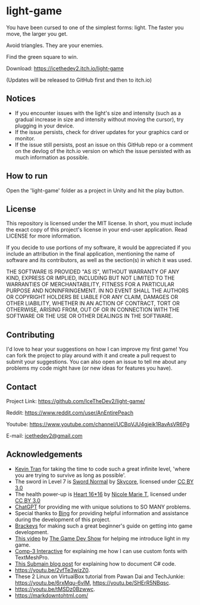 # light-game
You have been cursed to one of the simplest forms: light. The faster you move, the larger you get.

Avoid triangles. They are your enemies.

Find the green square to win.

Download: https://icethedev2.itch.io/light-game

(Updates will be released to GitHub first and then to itch.io)

## Notices
- If you encounter issues with the light's size and intensity (such as a gradual increase in size and intensity without moving the cursor), try plugging in your device.
- If the issue persists, check for driver updates for your graphics card or monitor.
- If the issue still persists, post an issue on this GitHub repo or a comment on the devlog of the itch.io version on which the issue persisted with as much information as possible.

## How to run
Open the 'light-game' folder as a project in Unity and hit the play button.

## License
This repository is licensed under the MIT license. In short, you must include the exact copy of this project's license in your end-user application. Read LICENSE for more information.

If you decide to use portions of my software, it would be appreciated if you include an attribution in the final application, mentioning the name of software and its contributors, as well as the section(s) in which it was used.

THE SOFTWARE IS PROVIDED "AS IS", WITHOUT WARRANTY OF ANY KIND, EXPRESS OR
IMPLIED, INCLUDING BUT NOT LIMITED TO THE WARRANTIES OF MERCHANTABILITY,
FITNESS FOR A PARTICULAR PURPOSE AND NONINFRINGEMENT. IN NO EVENT SHALL THE
AUTHORS OR COPYRIGHT HOLDERS BE LIABLE FOR ANY CLAIM, DAMAGES OR OTHER
LIABILITY, WHETHER IN AN ACTION OF CONTRACT, TORT OR OTHERWISE, ARISING FROM,
OUT OF OR IN CONNECTION WITH THE SOFTWARE OR THE USE OR OTHER DEALINGS IN THE
SOFTWARE.

## Contributing
I'd love to hear your suggestions on how I can improve my first game!
You can fork the project to play around with it and create a pull request to submit your suggestions. You can also open an issue to tell me about any problems my code might have (or new ideas for features you have).

## Contact
Project Link: https://github.com/IceTheDev2/light-game/

Reddit: https://www.reddit.com/user/AnEntirePeach

Youtube: https://www.youtube.com/channel/UCBqVJU4gjeik1RavAsVR6Pg

E-mail: icethedev2@gmail.com

## Acknowledgements
- [Kevin Tran](https://github.com/kevintr303) for taking the time to code such a great infinite level, 'where you are trying to survive as long as possible'.
- The sword in Level 7 is [Sword Normal](https://opengameart.org/content/sword-normal) by [Skycore](https://opengameart.org/users/skycore), licensed under [CC BY 3.0](https://creativecommons.org/licenses/by/3.0/)
- The health power-up is [Heart 16*16](https://opengameart.org/content/heart-1616) by [Nicole Marie T](https://opengameart.org/users/nicole-marie-t), licensed under [CC BY 3.0](https://creativecommons.org/licenses/by/3.0/)
- [ChatGPT](https://chat.openai.com/chat) for providing me with unique solutions to SO MANY problems.
- Special thanks to [Bing](https://www.bing.com) for providing helpful information and assistance during the development of this project.
- [Brackeys](https://www.youtube.com/channel/UCYbK_tjZ2OrIZFBvU6CCMiA) for making such a great beginner's guide on getting into game development.
- [This video](https://www.youtube.com/watch?v=ACyqpLh4jrs) by [The Game Dev Show](https://www.youtube.com/@thegamedevshow8449/videos) for helping me introduce light in my game.
- [Comp-3 Interactive](https://youtu.be/W11uv7jf1e4) for explaining me how I can use custom fonts with TextMeshPro.
- [This Submain blog post](https://blog.submain.com/c-documentation-start-finish-guide/) for explaining how to document C# code.
- https://youtu.be/2vfTe3wizZ0.
- These 2 Linux on VirtualBox tutorial from Pawan Dai and TechJunkie: https://youtu.be/6rxMqu-6vIM, https://youtu.be/SHErR5NBqsc.
- https://youtu.be/tMSDz0Bzwwc.
- https://markdowntohtml.com/
